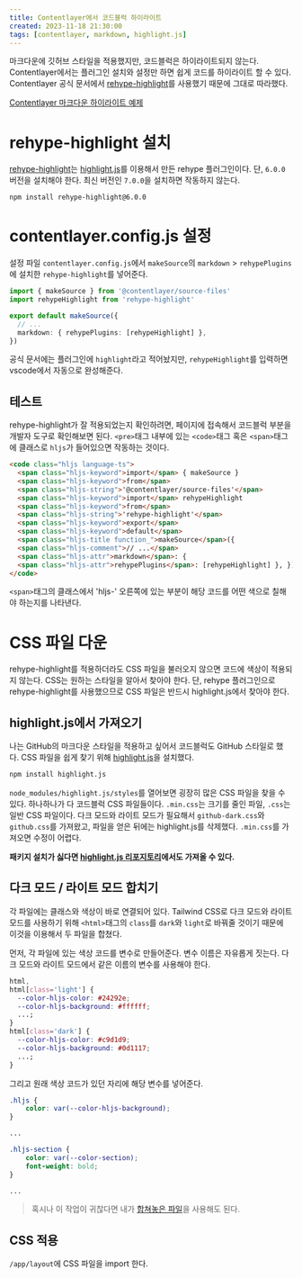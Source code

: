 ```yaml
---
title: Contentlayer에서 코드블럭 하이라이트
created: 2023-11-18 21:30:00
tags: [contentlayer, markdown, highlight.js]
---
```


마크다운에 깃허브 스타일을 적용했지만, 코드블럭은 하이라이트되지 않는다. Contentlayer에서는 플러그인 설치와 설정만 하면 쉽게 코드를 하이라이트 할 수 있다. Contentlayer 공식 문서에서 [rehype-highlight][2]를 사용했기 때문에 그대로 따라했다.

[Contentlayer 마크다운 하이라이트 예제][1]

# rehype-highlight 설치

[rehype-highlight][2]는 [highlight.js][3]를 이용해서 만든 rehype 플러그인이다. 단, `6.0.0` 버전을 설치해야 한다. 최신 버전인 `7.0.0`을 설치하면 작동하지 않는다.

```txt
npm install rehype-highlight@6.0.0
```

# contentlayer.config.js 설정

설정 파일 `contentlayer.config.js`에서 `makeSource`의 `markdown` > `rehypePlugins`에 설치한 `rehype-highlight`를 넣어준다.

```ts
import { makeSource } from '@contentlayer/source-files'
import rehypeHighlight from 'rehype-highlight'

export default makeSource({
  // ...
  markdown: { rehypePlugins: [rehypeHighlight] },
})
```

공식 문서에는 플러그인에 `highlight`라고 적어놨지만, `rehypeHighlight`를 입력하면 vscode에서 자동으로 완성해준다.

## 테스트

rehype-highlight가 잘 적용되었는지 확인하려면, 페이지에 접속해서 코드블럭 부분을 개발자 도구로 확인해보면 된다. `<pre>`태그 내부에 있는 `<code>`태그 혹은 `<span>`태그에 클래스로 `hljs`가 들어있으면 작동하는 것이다.

```html
<code class="hljs language-ts">
  <span class="hljs-keyword">import</span> { makeSource }
  <span class="hljs-keyword">from</span>
  <span class="hljs-string">'@contentlayer/source-files'</span>
  <span class="hljs-keyword">import</span> rehypeHighlight
  <span class="hljs-keyword">from</span>
  <span class="hljs-string">'rehype-highlight'</span>
  <span class="hljs-keyword">export</span>
  <span class="hljs-keyword">default</span>
  <span class="hljs-title function_">makeSource</span>({
  <span class="hljs-comment">// ...</span>
  <span class="hljs-attr">markdown</span>: {
  <span class="hljs-attr">rehypePlugins</span>: [rehypeHighlight] }, })
</code>
```

`<span>`태그의 클래스에서 'hljs-' 오른쪽에 있는 부분이 해당 코드를 어떤 색으로 칠해야 하는지를 나타낸다.

# CSS 파일 다운

rehype-highlight를 적용하더라도 CSS 파일을 불러오지 않으면 코드에 색상이 적용되지 않는다. CSS는 원하는 스타일을 알아서 찾아야 한다.
단, rehype 플러그인으로 rehype-highlight를 사용했으므로 CSS 파일은 반드시 highlight.js에서 찾아야 한다.

## highlight.js에서 가져오기

나는 GitHub의 마크다운 스타일을 적용하고 싶어서 코드블럭도 GitHub 스타일로 했다. CSS 파일을 쉽게 찾기 위해 [highlight.js][3]을 설치했다.

```sh
npm install highlight.js
```

`node_modules/highlight.js/styles`를 열어보면 굉장히 많은 CSS 파일을 찾을 수 있다. 하나하나가 다 코드블럭 CSS 파일들이다. `.min.css`는 크기를 줄인 파일, `.css`는 일반 CSS 파일이다. 다크 모드와 라이트 모드가 필요해서 `github-dark.css`와 `github.css`를 가져왔고, 파일을 얻은 뒤에는 highlight.js를 삭제했다. `.min.css`를 가져오면 수정이 어렵다.

**패키지 설치가 싫다면 [highlight.js 리포지토리][4]에서도 가져올 수 있다.**

## 다크 모드 / 라이트 모드 합치기

각 파일에는 클래스와 색상이 바로 연결되어 있다. Tailwind CSS로 다크 모드와 라이트 모드를 사용하기 위해 `<html>`태그의 `class`를 `dark`와 `light`로 바꿔줄 것이기 때문에 이것을 이용해서 두 파일을 합쳤다.

먼저, 각 파일에 있는 색상 코드를 변수로 만들어준다. 변수 이름은 자유롭게 짓는다. 다크 모드와 라이트 모드에서 같은 이름의 변수를 사용해야 한다.

```css
html,
html[class='light'] {
  --color-hljs-color: #24292e;
  --color-hljs-background: #ffffff;
  ...;
}
html[class='dark'] {
  --color-hljs-color: #c9d1d9;
  --color-hljs-background: #0d1117;
  ...;
}
```

그리고 원래 색상 코드가 있던 자리에 해당 변수를 넣어준다.

```css
.hljs {
	color: var(--color-hljs-background);
}

...

.hljs-section {
	color: var(--color-section);
	font-weight: bold;
}

...
```

> 혹시나 이 작업이 귀찮다면 내가 [합쳐놓은 파일][5]을 사용해도 된다.

## CSS 적용

`/app/layout`에 CSS 파일을 import 한다.

[1]: https://contentlayer.dev/docs/reference/source-files/make-source-a5ba4922#markdown 'Contentlayer API: makeSource'
[2]: https://www.npmjs.com/package/rehype-highlight 'rehype-highlight'
[3]: https://highlightjs.org/ 'highlight.js'
[4]: https://github.com/highlightjs/highlight.js/tree/main/src/styles 'highlight.js GitHub Repository: /src/styles'
[5]: /github-markdown-codeblock.css 'github-markdown-codeblock.css'
